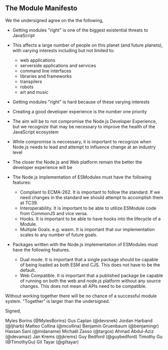 ## The Module Manifesto

We the undersigned agree on the the following,

* Getting modules "right" is one of the biggest existential threats to JavaScript
* This affects a large number of people on this planet (and future planets), with varying interests including but not limited to:
  - web applications
  - serverside applications and services
  - command line interfaces
  - libraries and frameworks
  - transpilers
  - robots
  - art and music
* Getting modules "right" is hard because of these varying interests
* Creating a good developer experience is the number one priority
* The aim will be to not compromise the Node.js Developer Experience, but we recognize that may be necessary to improve the health of the JavaScript ecosystem
* While compromise is neccessary, it is important to recognize when Node.js needs to lead and attempt to influence change at an industry level
* The closer the Node.js and Web platform remain the better the developer experience will be

* The Node.js implementation of ESModules must have the following features:
  - Compliant to ECMA-262. It is important to follow the standard. If we need changes in the standard we should attempt to accomplish them at TC39.
  - Interoperability. It is important to be able to utilize ESModule code from CommonJS and vice versa.
  - Hooks. It is important to be able to have hooks into the lifecycle of a Module.
  - Multiple Goals. e.g. wasm. It is important that our implementation scales to any number of future goals.
* Packages written with the Node.js implementation of ESModules must have the following features.
  - Dual mode. It is important that a single package should be capable of being loaded as both ESM and CJS. This does not have to be the default.
  - Web Compatible. It is important that a published package be capable of running on both the web and node.js platform without any source changes. This does not mean all APIs need to be compatible.

Without working together there will be no chance of a successful module system. "Together" is larger than the undersigned.

Signed,

Myles Borins (@MylesBorins)
Gus Caplan (@devsnek)
Jordan Harband (@ljharb)
Matteo Collina (@mcollina)
Benjamin Gruenbaum (@benjamingr)
Hassan Sani (@inidaname)
Michaël Zasso (@targos)
Ahmad Abdul-Aziz (@devamaz)
Jan Krems (@jkrems)
Guy Bedford (@guybedford)
Timothy Gu (@TimothyGu)
Gil Tayar (@giltayar)
